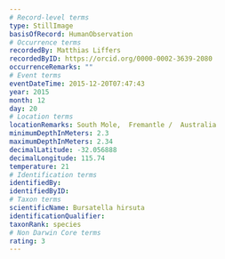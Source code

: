 ```yaml
---
# Record-level terms
type: StillImage
basisOfRecord: HumanObservation
# Occurrence terms
recordedBy: Matthias Liffers
recordedByID: https://orcid.org/0000-0002-3639-2080
occurrenceRemarks: ""
# Event terms
eventDateTime: 2015-12-20T07:47:43
year: 2015
month: 12
day: 20
# Location terms
locationRemarks: South Mole,  Fremantle /  Australia
minimumDepthInMeters: 2.3
maximumDepthInMeters: 2.34
decimalLatitude: -32.056888
decimalLongitude: 115.74
temperature: 21
# Identification terms
identifiedBy: 
identifiedByID: 
# Taxon terms
scientificName: Bursatella hirsuta
identificationQualifier: 
taxonRank: species
# Non Darwin Core terms
rating: 3
---
```

